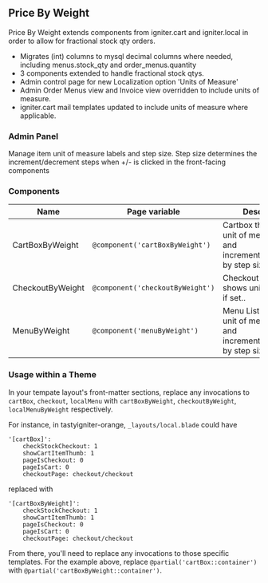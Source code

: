 ## Price By Weight 

Price By Weight extends components from igniter.cart and igniter.local in order to allow for fractional stock qty orders.

- Migrates (int) columns to mysql decimal columns where needed, including menus.stock_qty and order_menus.quantity
- 3 components extended to handle fractional stock qtys.
- Admin control page for new Localization option 'Units of Measure'
- Admin Order Menus view and Invoice view overridden to include units of measure. 
- igniter.cart mail templates updated to include units of measure where applicable. 

### Admin Panel
Manage item unit of measure labels and step size. Step size determines the increment/decrement steps when +/- is clicked in the front-facing components

### Components

| Name     | Page variable                  | Description                                      | Extends |
| -------- | ------------------------------ | ------------------------------------------------ | ------- |
| CartBoxByWeight  | `@component('cartBoxByWeight')`  | Cartbox that shows unit of measure if set, and increment/decrements by step size. | [igniter.cart cartBox](git@github.com:CupNoodles/ti-ext-pricebyweight.git) |
| CheckoutByWeight | `@component('checkoutByWeight')` | Checkout form that shows unit of measure if set.. | [igniter.cart checkout](git@github.com:CupNoodles/ti-ext-pricebyweight.git)
| MenuByWeight | `@component('menuByWeight')` | Menu List that shows unit of measure if set, and increment/decrements by step size. | [igniter.local menu](git@github.com:CupNoodles/ti-ext-pricebyweight.git) |


### Usage within a Theme

In your tempate layout's front-matter sections, replace any invocations to `cartBox`, `checkout`, `localMenu` with `cartBoxByWeight`, `checkoutByWeight`, `localMenuByWeight` respectively. 

For instance, in tastyigniter-orange, `_layouts/local.blade` could have

```
'[cartBox]':
    checkStockCheckout: 1
    showCartItemThumb: 1
    pageIsCheckout: 0
    pageIsCart: 0
    checkoutPage: checkout/checkout
```

replaced with 

```
'[cartBoxByWeight]':
    checkStockCheckout: 1
    showCartItemThumb: 1
    pageIsCheckout: 0
    pageIsCart: 0
    checkoutPage: checkout/checkout
```


From there, you'll need to replace any invocations to those specific templates. For the example above, replace `@partial('cartBox::container')` with `@partial('cartBoxByWeight::container')`.